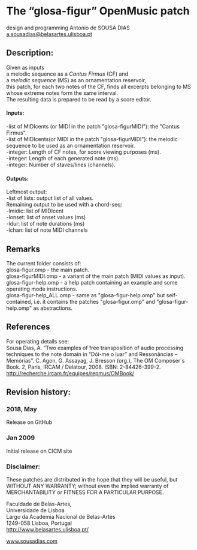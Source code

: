 # The “glosa-figur” OpenMusic patch

design and programming
Antonio de SOUSA DIAS
a.sousadias@belasartes.ulisboa.pt


## Description:
Given as inputs<br>
a melodic sequence as a _Cantus Firmus_ (CF) and<br>
a _melodic sequence_ (MS) as an ornamentation reservoir,<br>
this patch, for each two notes of the CF, finds all excerpts belonging to MS whose extreme notes form the same interval.<br>
The resulting data is prepared to be read by a score editor.

#### Inputs:
-list of MIDIcents (or MIDI in the patch "glosa-figurMIDI"): the "Cantus Firmus".<br>
-list of MIDIcents(or MIDI in the patch "glosa-figurMIDI"): the melodic sequence to be used as an ornamentation reservoir.<br>
-integer: Length of CF notes, for score viewing purposes (ms).<br>
-integer: Length of each generated note (ms).<br>
-integer: Number of staves/lines (channels).


#### Outputs:
Leftmost output:<br>
-list of lists: output list of all values.<br>
Remaining output to be used with a chord-seq:<br>
-lmidic: list of MIDIcent<br>
-lonset: list of onset values (ms)<br>
-ldur: list of note durations (ms)<br>
-lchan: list of note MIDI channels<br>

## Remarks
The current folder consists of:<br>
glosa-figur.omp - the main patch.<br>
glosa-figurMIDI.omp - a variant of the main patch (MIDI values as input).<br>
glosa-figur-help.omp - a help patch containing an example and some operating mode instructions.<br>
glosa-figur-help_ALL.omp - same as "glosa-figur-help.omp" but self-contained, i.e. it contains the patches "glosa-figur.omp" and "glosa-figur-help.omp" as abstractions.<br>

## References
For operating details see:<br>
Sousa Dias, A. “Two examples of free transposition of audio processing techniques to the note domain in “Dói-me o luar” and Ressonâncias – Memórias”. C. Agon, G. Assayag, J. Bresson (org.), The OM Composer´s Book. 2, Paris, IRCAM / Delatour, 2008.
ISBN: 2-84426-399-2.
http://recherche.ircam.fr/equipes/repmus/OMBook/


## Revision history:

### 2018, May
Release on GitHub

### Jan 2009
Initial release on CICM site


### Disclaimer:
These patches are distributed in the hope that they will be useful, but WITHOUT ANY WARRANTY; without even the implied warranty of MERCHANTABILITY or FITNESS FOR A PARTICULAR PURPOSE.



Faculdade de Belas-Artes,<br>
Universidade de Lisboa<br>
Largo da Academia Nacional de Belas-Artes<br>
1249-058 Lisboa, Portugal<br>
http://www.belasartes.ulisboa.pt/

www.sousadias.com


